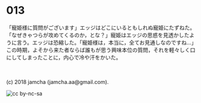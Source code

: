 # 013

「寵姫様に質問がございます」エッジはどこにいるともしれぬ寵姫にたずねた。「なぜきゃつらが攻めてくるのか，とな？」寵姫はエッジの思惑を見透かしたように言う。エッジは恐縮した。「寵姫様は，本当に，全てお見通しなのですね…」この時期，よそから来た者ならば誰もが思う興味本位の質問，それを軽々しく口にしてしまったことに，内心で冷や汗をかいた。  

<br>  
<br>  
(c) 2018 jamcha (jamcha.aa@gmail.com).  

![cc by-nc-sa](http://i.creativecommons.org/l/by-nc-sa/4.0/88x31.png)
